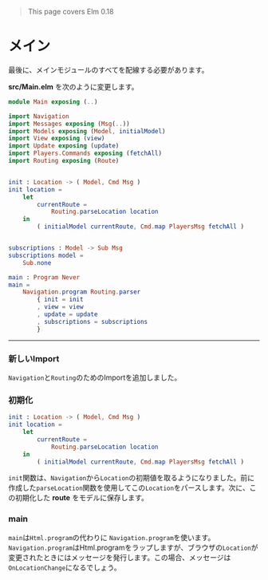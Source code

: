 >This page covers Elm 0.18

# メイン

最後に、メインモジュールのすべてを配線する必要があります。

__src/Main.elm__ を次のように変更します。

```elm
module Main exposing (..)

import Navigation
import Messages exposing (Msg(..))
import Models exposing (Model, initialModel)
import View exposing (view)
import Update exposing (update)
import Players.Commands exposing (fetchAll)
import Routing exposing (Route)


init : Location -> ( Model, Cmd Msg )
init location =
    let
        currentRoute =
            Routing.parseLocation location
    in
        ( initialModel currentRoute, Cmd.map PlayersMsg fetchAll )


subscriptions : Model -> Sub Msg
subscriptions model =
    Sub.none

main : Program Never
main =
    Navigation.program Routing.parser
        { init = init
        , view = view
        , update = update
        , subscriptions = subscriptions
        }
```
---

### 新しいImport

`Navigation`と`Routing`のためのImportを追加しました。

### 初期化

```elm
init : Location -> ( Model, Cmd Msg )
init location =
    let
        currentRoute =
            Routing.parseLocation location
    in
        ( initialModel currentRoute, Cmd.map PlayersMsg fetchAll )
```

`init`関数は、`Navigation`から`Location`の初期値を取るようになりました。前に作成した`parseLocation`関数を使用してこの`Location`をパースします。次に、この初期化した __route__ をモデルに保存します。

### main

`main`は`Html.program`の代わりに `Navigation.program`を使います。 `Navigation.program`はHtml.programをラップしますが、ブラウザの`Location`が変更されたときにはメッセージを発行します。この場合、メッセージは`OnLocationChange`になるでしょう。
